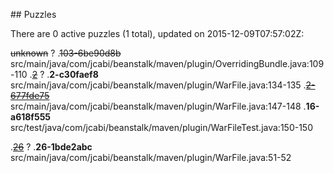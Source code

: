 <md xmlns="http://www.w3.org/1999/xhtml" etag="8-puzzles-xsd/init.xsl">## Puzzles

There are 0 active puzzles (1 total), updated on 2015-12-09T07:57:02Z:

<del>unknown</del> ?
.<del>103-6be90d8b</del> src/main/java/com/jcabi/beanstalk/maven/plugin/OverridingBundle.java:109-110
.[<del>2</del>](https://github.com/jcabi/jcabi-beanstalk-maven-plugin/issues/2) ?
.**2-c30faef8** src/main/java/com/jcabi/beanstalk/maven/plugin/WarFile.java:134-135
.[<del>2-677fde75</del>](https://github.com/jcabi/jcabi-beanstalk-maven-plugin/issues/16) src/main/java/com/jcabi/beanstalk/maven/plugin/WarFile.java:147-148
.**16-a618f555** src/test/java/com/jcabi/beanstalk/maven/plugin/WarFileTest.java:150-150


.[<del>26</del>](https://github.com/jcabi/jcabi-beanstalk-maven-plugin/issues/26) ?
.**26-1bde2abc** src/main/java/com/jcabi/beanstalk/maven/plugin/WarFile.java:51-52

</md>